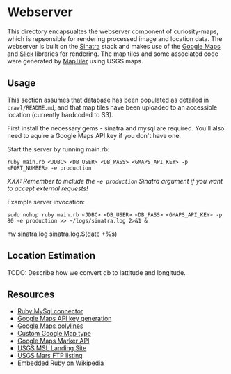 # Webserver 

This directory encapsualtes the webserver component of curiosity-maps, which is repsonsible for rendering 
processed image and location data. The webserver is built on the [Sinatra](http://www.sinatrarb.com/) stack
and makes use of the [Google Maps](https://developers.google.com/maps/documentation/javascript/) and 
[Slick](http://kenwheeler.github.io/slick/) libraries for rendering. The map tiles and some associated code 
were generated by [MapTiler](http://www.maptiler.org/) using USGS maps.

## Usage

This section assumes that database has been populated as detailed in `crawl/README.md`,
and that map tiles have been uploaded to an accessible location (currently hardcoded to S3).

First install the necessary gems - sinatra and mysql are required. 
You'll also need to aquire a Google Maps API key if you don't have one. 

Start the server by running main.rb:

`ruby main.rb <JDBC> <DB_USER> <DB_PASS> <GMAPS_API_KEY> -p <PORT_NUMBER> -e production`

*XXX: Remember to include the `-e production` Sinatra argument if you want to accept external requests!*

Example server invocation:

`sudo nohup ruby main.rb <JDBC> <DB_USER> <DB_PASS> <GMAPS_API_KEY> -p 80 -e production >> ~/logs/sinatra.log 2>&1 &`

mv sinatra.log sinatra.log.$(date +%s)

## Location Estimation

TODO: Describe how we convert db to lattitude and longitude.

## Resources

- [Ruby MySql connector](https://rubygems.org/gems/mysql)
- [Google Maps API key generation](https://developers.google.com/maps/documentation/javascript/tutorial#api_key)
- [Google Maps polylines](https://developers.google.com/maps/documentation/javascript/examples/polyline-simple)
- [Custom Google Map type](https://developers.google.com/maps/documentation/javascript/examples/maptype-image)
- [Google Maps Marker API](https://developers.google.com/maps/documentation/javascript/reference#Marker)
- [USGS MSL Landing Site](http://astrogeology.usgs.gov/maps/mars-science-laboratory-landing-site-selection)
- [USGS Mars FTP listing](http://webgis.wr.usgs.gov/pigwad/down/mars_dl.htm)
- [Embedded Ruby on Wikipedia](http://en.wikipedia.org/wiki/ERuby)
